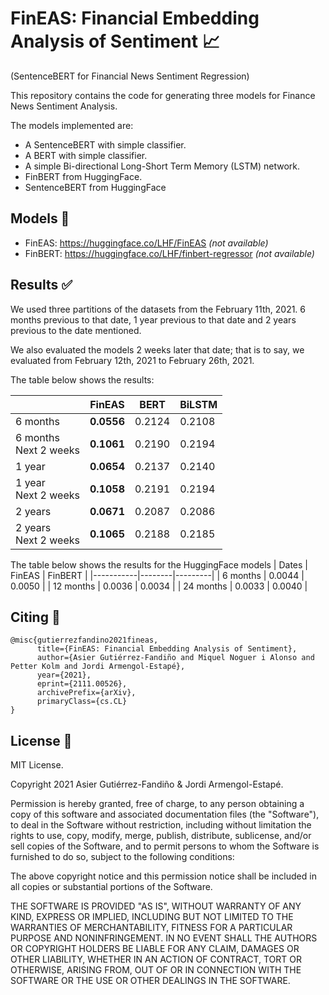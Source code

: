 # FinEAS: Financial Embedding Analysis of Sentiment 📈
(SentenceBERT for Financial News Sentiment Regression)

This repository contains the code for generating three models for Finance News Sentiment Analysis.

The models implemented are:
- A SentenceBERT with simple classifier.
- A BERT with simple classifier.
- A simple Bi-directional Long-Short Term Memory (LSTM) network.
- FinBERT from HuggingFace.
- SentenceBERT from HuggingFace

## Models 🤖
- FinEAS: https://huggingface.co/LHF/FinEAS *(not available)*
- FinBERT: https://huggingface.co/LHF/finbert-regressor *(not available)*

## Results ✅
We used three partitions of the datasets from the February 11th, 2021. 6 months previous to that date,
1 year previous to that date and 2 years previous to the date mentioned.

We also evaluated the models 2 weeks later that date; that is to say, we evaluated from February 12th, 2021
to February 26th, 2021.

The table below shows the results:

|                          | FinEAS | BERT   | BiLSTM |
|--------------------------|--------------|--------|--------|
| 6 months                 |   **0.0556** | 0.2124 | 0.2108 |
| 6 months<br>Next 2 weeks |   **0.1061** | 0.2190 | 0.2194 |
| 1 year                   |   **0.0654** | 0.2137 | 0.2140 |
| 1 year<br>Next 2 weeks   |   **0.1058** | 0.2191 | 0.2194 |
| 2 years                  |   **0.0671** | 0.2087 | 0.2086 |
| 2 years<br>Next 2 weeks  |   **0.1065** | 0.2188 | 0.2185 |


The table below shows the results for the HuggingFace models
| Dates     | FinEAS | FinBERT |
|-----------|--------|---------|
| 6 months  | 0.0044 | 0.0050  |
| 12 months | 0.0036 | 0.0034  |
| 24 months | 0.0033 | 0.0040  |


## Citing 📣
```
@misc{gutierrezfandino2021fineas,
      title={FinEAS: Financial Embedding Analysis of Sentiment}, 
      author={Asier Gutiérrez-Fandiño and Miquel Noguer i Alonso and Petter Kolm and Jordi Armengol-Estapé},
      year={2021},
      eprint={2111.00526},
      archivePrefix={arXiv},
      primaryClass={cs.CL}
}
```

## License 🤝
MIT License.

Copyright 2021 Asier Gutiérrez-Fandiño & Jordi Armengol-Estapé.

Permission is hereby granted, free of charge, to any person obtaining a copy of this software and associated documentation files (the "Software"), to deal in the Software without restriction, including without limitation the rights to use, copy, modify, merge, publish, distribute, sublicense, and/or sell copies of the Software, and to permit persons to whom the Software is furnished to do so, subject to the following conditions:

The above copyright notice and this permission notice shall be included in all copies or substantial portions of the Software.

THE SOFTWARE IS PROVIDED "AS IS", WITHOUT WARRANTY OF ANY KIND, EXPRESS OR IMPLIED, INCLUDING BUT NOT LIMITED TO THE WARRANTIES OF MERCHANTABILITY, FITNESS FOR A PARTICULAR PURPOSE AND NONINFRINGEMENT. IN NO EVENT SHALL THE AUTHORS OR COPYRIGHT HOLDERS BE LIABLE FOR ANY CLAIM, DAMAGES OR OTHER LIABILITY, WHETHER IN AN ACTION OF CONTRACT, TORT OR OTHERWISE, ARISING FROM, OUT OF OR IN CONNECTION WITH THE SOFTWARE OR THE USE OR OTHER DEALINGS IN THE SOFTWARE.
